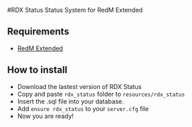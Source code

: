 #RDX Status
Status System for RedM Extended

## Requirements
- [RedM Extended](https://github.com/ThymonA/redm_extended)

## How to install
* Download the lastest version of RDX Status
* Copy and paste ```rdx_status``` folder to ```resources/rdx_status```
* Insert the .sql file into your database.
* Add ```ensure rdx_status``` to your ```server.cfg``` file
* Now you are ready!